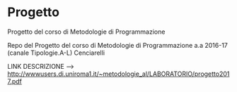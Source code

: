 # Progetto
Progetto del corso di Metodologie di Programmazione

Repo del Progetto del corso di Metodologie di Programmazione a.a 2016-17 (canale Tipologie.A-L) Cenciarelli

LINK DESCRIZIONE --> http://wwwusers.di.uniroma1.it/~metodologie_al/LABORATORIO/progetto2017.pdf
